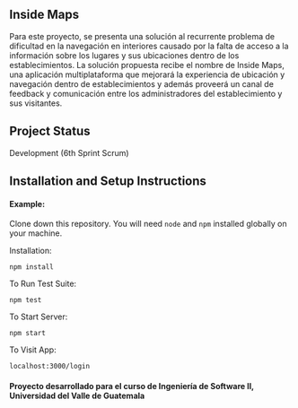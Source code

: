 ## Inside Maps

Para este proyecto, se presenta una solución al recurrente problema de dificultad en la navegación en interiores causado por la falta de acceso a la información sobre los lugares y sus ubicaciones dentro de los establecimientos. La solución propuesta recibe el nombre de Inside Maps, una aplicación multiplataforma que mejorará la experiencia de ubicación y navegación dentro de establecimientos y además proveerá un canal de feedback y comunicación entre los administradores del establecimiento y sus visitantes.


## Project Status
Development (6th Sprint Scrum)

## Installation and Setup Instructions

#### Example:  

Clone down this repository. You will need `node` and `npm` installed globally on your machine.  

Installation:

```
npm install
```

To Run Test Suite: 

```
npm test
```

To Start Server:

```
npm start
```

To Visit App:

```
localhost:3000/login
``` 


#### Proyecto desarrollado para el curso de Ingeniería de Software II, Universidad del Valle de Guatemala
 
